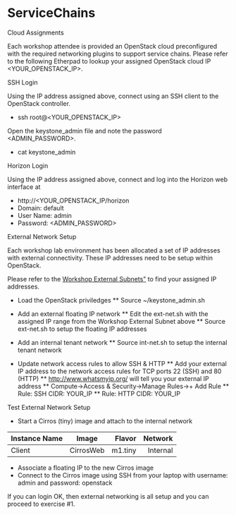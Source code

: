 # ServiceChains


Cloud Assignments

Each workshop attendee is provided an OpenStack cloud preconfigured with the required networking plugins to support service chains.
Please refer to the following Etherpad to lookup your assigned OpenStack cloud IP <YOUR_OPENSTACK_IP>.

SSH Login

Using the IP address assigned above, connect using an SSH client to the OpenStack controller.

* ssh root@<YOUR_OPENSTACK_IP>

Open the keystone_admin file and note the password <ADMIN_PASSWORD>.

* cat keystone_admin

Horizon Login

Using the IP address assigned above, connect and log into the Horizon web interface at
* http://<YOUR_OPENSTACK_IP/horizon
* Domain: default
* User Name: admin
* Password: <ADMIN_PASSWORD>

External Network Setup

Each workshop lab environment has been allocated a set of IP addresses with external connectivity.
These IP addresses need to be setup within OpenStack.

Please refer to the <A HREF="https://github.com/OpenStackSanDiego/ServiceChains/blob/master/Workshop%20External%20Subnets.csv">Workshop External Subnets"</A> to find your assigned IP addresses.

* Load the OpenStack priviledges
** Source ~/keystone_admin.sh

* Add an external floating IP network
** Edit the ext-net.sh with the assigned IP range from the Workshop External Subnet above
** Source ext-net.sh to setup the floating IP addresses

* Add an internal tenant network
** Source int-net.sh to setup the internal tenant network

* Update network access rules to allow SSH & HTTP
** Add your external IP address to the network access rules for TCP ports 22 (SSH) and 80 (HTTP)
** http://www.whatsmyip.org/ will tell you your external IP address
** Compute->Access & Security->Manage Rules->+ Add Rule
** Rule: SSH CIDR: YOUR_IP
** Rule: HTTP CIDR: YOUR_IP

Test External Network Setup

* Start a Cirros (tiny) image and attach to the internal network

| Instance Name | Image         | Flavor  | Network  |
| ------------- |:-------------:| -------:|---------:|
| Client        | CirrosWeb     | m1.tiny | Internal |

* Associate a floating IP to the new Cirros image
* Connect to the Cirros image using SSH from your laptop with username: admin and password: openstack

If you can login OK, then external networking is all setup and you can proceed to exercise #1.


